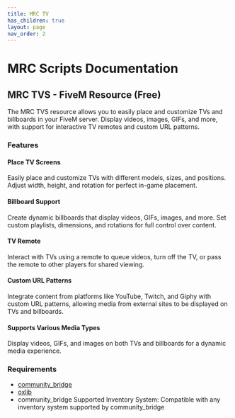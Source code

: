 ```yaml
---
title: MRC TV
has_children: true
layout: page
nav_order: 2
---
```

# MRC Scripts Documentation
<!--
Welcome to the official documentation for **MRC Scripts**, a suite of premium FiveM resources designed to enhance your server with unique, high-quality functionality. This documentation is here to guide you through installation, configuration, and getting the most out of your purchases.

## About MRC Scripts

MRC Scripts are created with a focus on performance, customization, and reliability. Whether you're looking for immersive gameplay features, innovative mechanics, or streamlined server management tools, MRC Scripts have something to offer.

All scripts are available for purchase on [Tebex.io](https://mrcscripts.tebex.io/), ensuring secure and hassle-free transactions.


## Quick Links

- **[Home](index.md):** Learn about MRC Scripts and get started.
- **[MRC TV](mrc-tv.md):** Explore the MRC TV module and its features.
- **[Purchase Scripts](https://mrcscripts.tebex.io/):** Visit our store to purchase additional MRC resources.
- **[Discord](https://discord.gg/2GJuasYVf4):** Join our Discord server for community-driven help and updates.

## Support

If you encounter any issues or have questions, feel free to reach out through:
- Our **[Discord](https://discord.gg/2GJuasYVf4)** 
- Or Email us at [MRC Scripts](mailto: mrc.scripts@gmail.com)

## Contributing

While MRC Scripts are premium resources, we welcome suggestions for new features or improvements. Let us know how we can make our resources even better for your server!

## License

MRC Scripts are protected under a [commercial license](LICENSE) and are intended for use by the purchasing entity only. Redistribution or unauthorized sharing of scripts is strictly prohibited.

---

Thank you for choosing MRC Scripts to power your FiveM server. We appreciate your support and look forward to seeing how you use our resources! -->


## MRC TVS - FiveM Resource (Free)

The MRC TVS resource allows you to easily place and customize TVs and billboards in your FiveM server. Display videos, images, GIFs, and more, with support for interactive TV remotes and custom URL patterns.

### Features

#### Place TV Screens

Easily place and customize TVs with different models, sizes, and positions. Adjust width, height, and rotation for perfect in-game placement.

#### Billboard Support

Create dynamic billboards that display videos, GIFs, images, and more. Set custom playlists, dimensions, and rotations for full control over content.

#### TV Remote

Interact with TVs using a remote to queue videos, turn off the TV, or pass the remote to other players for shared viewing.

#### Custom URL Patterns

Integrate content from platforms like YouTube, Twitch, and Giphy with custom URL patterns, allowing media from external sites to be displayed on TVs and billboards.

#### Supports Various Media Types

Display videos, GIFs, and images on both TVs and billboards for a dynamic media experience.

### Requirements

- [community_bridge](https://github.com/The-Order-Of-The-Sacred-Framework/community_bridge)
- [oxlib](https://github.com/overextended/ox_lib)
- community_bridge Supported Inventory System: Compatible with any inventory system supported by community_bridge
